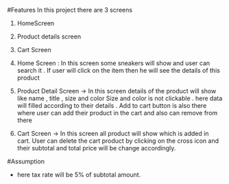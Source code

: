 #Features
In this project there are 3 screens

1) HomeScreen
2) Product details screen
3) Cart Screen

1) Home Screen :  In this screen some sneakers will show and user can search it . If user will click
   on the item
   then he will see the details of this product
2) Product Detail Screen -> In this screen details of the product will show like name , title , size
   and color
   Size and color is not clickable . here data will filled according to their details .
   Add to cart button is also there where user can add their product in the cart and also can remove
   from there
3) Cart Screen -> In this screen all product will show which is added in cart. User can delete the
   cart product by clicking on
   the cross icon and their subtotal and total price will be change accordingly.

#Assumption

- here tax rate will be 5% of subtotal amount. 
